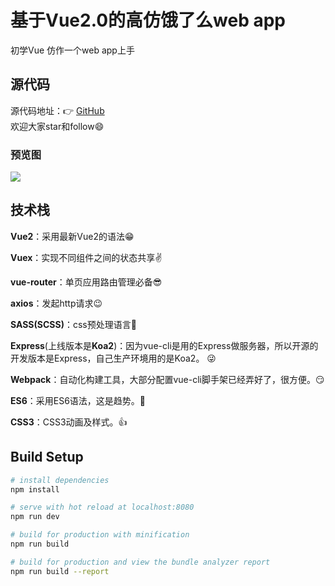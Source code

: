 # 基于Vue2.0的高仿饿了么web app
初学Vue 仿作一个web app上手

## 源代码
源代码地址：👉 [GitHub](https://github.com/soloSpring/VUE-APP/tree/master/vuetest)  
欢迎大家star和follow😄

### 预览图
![](http://opolpcrco.bkt.clouddn.com/17-5-9/30944921-file_1494339293307_e262.jpg)

## 技术栈
**Vue2**：采用最新Vue2的语法😁 

**Vuex**：实现不同组件之间的状态共享✌️ 

**vue-router**：单页应用路由管理必备😎 

**axios**：发起http请求😉 

**SASS(SCSS)**：css预处理语言💪 

**Express**(上线版本是**Koa2**)：因为vue-cli是用的Express做服务器，所以开源的开发版本是Express，自己生产环境用的是Koa2。 😜 

**Webpack**：自动化构建工具，大部分配置vue-cli脚手架已经弄好了，很方便。😏 

**ES6**：采用ES6语法，这是趋势。👏 

**CSS3**：CSS3动画及样式。👍 




## Build Setup

``` bash
# install dependencies
npm install

# serve with hot reload at localhost:8080
npm run dev

# build for production with minification
npm run build

# build for production and view the bundle analyzer report
npm run build --report
```

